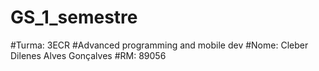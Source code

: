 # GS_1_semestre
#Turma: 3ECR
#Advanced programming and mobile dev
#Nome: Cleber Dilenes Alves Gonçalves
#RM: 89056
